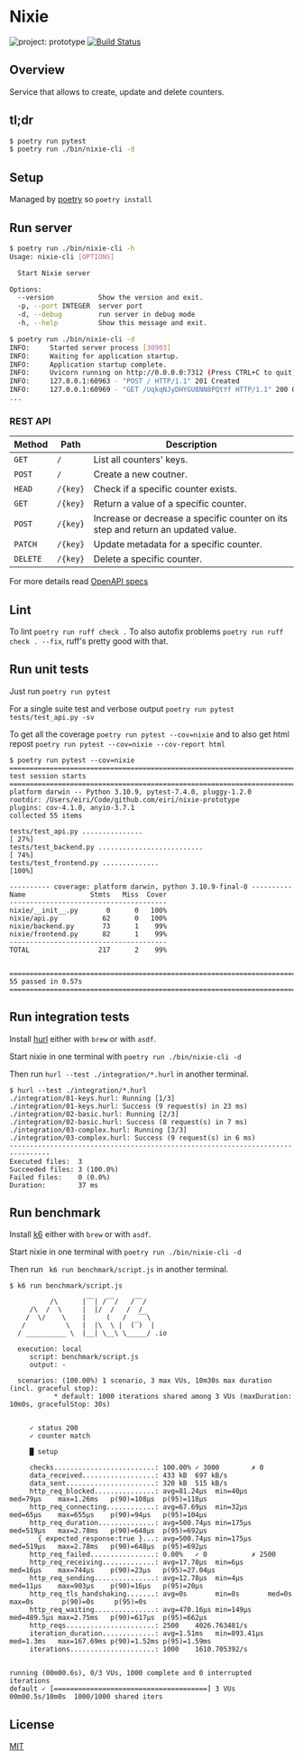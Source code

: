 # Nixie

![project: prototype](https://img.shields.io/badge/project-prototype%3A0.3.0-orange)
[![Build Status](https://github.com/eiri/nixie-prototype/workflows/test/badge.svg)](https://github.com/eiri/nixie-prototype/actions)

## Overview

Service that allows to create, update and delete counters.

## tl;dr

```bash
$ poetry run pytest
$ poetry run ./bin/nixie-cli -d
```

## Setup

Managed by [poetry](https://python-poetry.org) so `poetry install`

## Run server
```bash
$ poetry run ./bin/nixie-cli -h
Usage: nixie-cli [OPTIONS]

  Start Nixie server

Options:
  --version           Show the version and exit.
  -p, --port INTEGER  server port
  -d, --debug         run server in debug mode
  -h, --help          Show this message and exit.

$ poetry run ./bin/nixie-cli -d
INFO:     Started server process [30903]
INFO:     Waiting for application startup.
INFO:     Application startup complete.
INFO:     Uvicorn running on http://0.0.0.0:7312 (Press CTRL+C to quit)
INFO:     127.0.0.1:60963 - "POST / HTTP/1.1" 201 Created
INFO:     127.0.0.1:60969 - "GET /UqkqNJyDHYGU8NN8PQtYf HTTP/1.1" 200 OK
...
```

### REST API

| Method   | Path     | Description
| -------- | -------- | -----------------------
| `GET`    | `/`      | List all counters' keys.
| `POST`   | `/`      | Create a new coutner.
| `HEAD`   | `/{key}` | Check if a specific counter exists.
| `GET`    | `/{key}` | Return a value of a specific counter.
| `POST`   | `/{key}` | Increase or decrease a specific counter on its step and return an updated value.
| `PATCH`  | `/{key}` | Update metadata for a specific counter.
| `DELETE` | `/{key}` | Delete a specific counter.

For more details read [OpenAPI specs](https://github.com/eiri/nixie-prototype/blob/main/openapi.yaml "OpenAPI specs")

## Lint

To lint `poetry run ruff check .` To also autofix problems `poetry run ruff check . --fix`, ruff's pretty good with that.

## Run unit tests

Just run `poetry run pytest`

For a single suite test  and verbose output `poetry run pytest tests/test_api.py -sv`

To get all the coverage `poetry run pytest --cov=nixie` and to also get html repost `poetry run pytest --cov=nixie --cov-report html`

```
$ poetry run pytest --cov=nixie
============================================================================= test session starts =============================================================================
platform darwin -- Python 3.10.9, pytest-7.4.0, pluggy-1.2.0
rootdir: /Users/eiri/Code/github.com/eiri/nixie-prototype
plugins: cov-4.1.0, anyio-3.7.1
collected 55 items

tests/test_api.py ...............                                                                                                                                       [ 27%]
tests/test_backend.py ..........................                                                                                                                        [ 74%]
tests/test_frontend.py ..............                                                                                                                                   [100%]

---------- coverage: platform darwin, python 3.10.9-final-0 ----------
Name                Stmts   Miss  Cover
---------------------------------------
nixie/__init__.py       0      0   100%
nixie/api.py           62      0   100%
nixie/backend.py       73      1    99%
nixie/frontend.py      82      1    99%
---------------------------------------
TOTAL                 217      2    99%


============================================================================= 55 passed in 0.57s ==============================================================================
```

## Run integration tests

Install [hurl](https://hurl.dev) either with `brew` or with `asdf`.

Start nixie in one terminal with `poetry run ./bin/nixie-cli -d`

Then run `hurl --test ./integration/*.hurl` in another terminal.

```
$ hurl --test ./integration/*.hurl
./integration/01-keys.hurl: Running [1/3]
./integration/01-keys.hurl: Success (9 request(s) in 23 ms)
./integration/02-basic.hurl: Running [2/3]
./integration/02-basic.hurl: Success (8 request(s) in 7 ms)
./integration/03-complex.hurl: Running [3/3]
./integration/03-complex.hurl: Success (9 request(s) in 6 ms)
--------------------------------------------------------------------------------
Executed files:  3
Succeeded files: 3 (100.0%)
Failed files:    0 (0.0%)
Duration:        37 ms
```

## Run benchmark

Install [k6](https://k6.io) either with `brew` or with `asdf`.

Start nixie in one terminal with `poetry run ./bin/nixie-cli -d`

Then run ` k6 run benchmark/script.js` in another terminal.

```
$ k6 run benchmark/script.js

          /\      |‾‾| /‾‾/   /‾‾/
     /\  /  \     |  |/  /   /  /
    /  \/    \    |     (   /   ‾‾\
   /          \   |  |\  \ |  (‾)  |
  / __________ \  |__| \__\ \_____/ .io

  execution: local
     script: benchmark/script.js
     output: -

  scenarios: (100.00%) 1 scenario, 3 max VUs, 10m30s max duration (incl. graceful stop):
           * default: 1000 iterations shared among 3 VUs (maxDuration: 10m0s, gracefulStop: 30s)


     ✓ status 200
     ✓ counter match

     █ setup

     checks.........................: 100.00% ✓ 3000        ✗ 0
     data_received..................: 433 kB  697 kB/s
     data_sent......................: 320 kB  515 kB/s
     http_req_blocked...............: avg=81.24µs  min=40µs     med=79µs    max=1.26ms   p(90)=108µs  p(95)=118µs
     http_req_connecting............: avg=67.69µs  min=32µs     med=65µs    max=655µs    p(90)=94µs   p(95)=104µs
     http_req_duration..............: avg=500.74µs min=175µs    med=519µs   max=2.78ms   p(90)=648µs  p(95)=692µs
       { expected_response:true }...: avg=500.74µs min=175µs    med=519µs   max=2.78ms   p(90)=648µs  p(95)=692µs
     http_req_failed................: 0.00%   ✓ 0           ✗ 2500
     http_req_receiving.............: avg=17.78µs  min=6µs      med=16µs    max=744µs    p(90)=23µs   p(95)=27.04µs
     http_req_sending...............: avg=12.78µs  min=4µs      med=11µs    max=903µs    p(90)=16µs   p(95)=20µs
     http_req_tls_handshaking.......: avg=0s       min=0s       med=0s      max=0s       p(90)=0s     p(95)=0s
     http_req_waiting...............: avg=470.16µs min=149µs    med=489.5µs max=2.75ms   p(90)=617µs  p(95)=662µs
     http_reqs......................: 2500    4026.763481/s
     iteration_duration.............: avg=1.51ms   min=893.41µs med=1.3ms   max=167.69ms p(90)=1.52ms p(95)=1.59ms
     iterations.....................: 1000    1610.705392/s


running (00m00.6s), 0/3 VUs, 1000 complete and 0 interrupted iterations
default ✓ [======================================] 3 VUs  00m00.5s/10m0s  1000/1000 shared iters
```

## License

[MIT](https://github.com/eiri/nixie-prototype/blob/main/LICENSE "MIT License")

